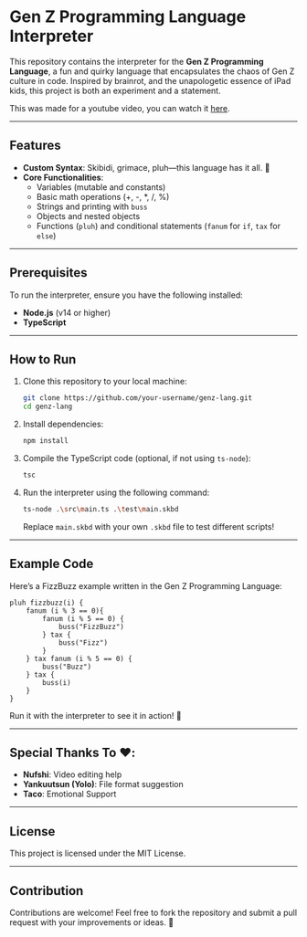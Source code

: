 # Gen Z Programming Language Interpreter

This repository contains the interpreter for the **Gen Z Programming Language**, a fun and quirky language that encapsulates the chaos of Gen Z culture in code. Inspired by brainrot, and the unapologetic essence of iPad kids, this project is both an experiment and a statement.

This was made for a youtube video, you can watch it [here]().

---

## Features

-   **Custom Syntax**: Skibidi, grimace, pluh—this language has it all. 🕺
-   **Core Functionalities**:
    -   Variables (mutable and constants)
    -   Basic math operations (+, -, \*, /, %)
    -   Strings and printing with `buss`
    -   Objects and nested objects
    -   Functions (`pluh`) and conditional statements (`fanum` for `if`, `tax` for `else`)

---

## Prerequisites

To run the interpreter, ensure you have the following installed:

-   **Node.js** (v14 or higher)
-   **TypeScript**

---

## How to Run

1. Clone this repository to your local machine:

    ```bash
    git clone https://github.com/your-username/genz-lang.git
    cd genz-lang
    ```

2. Install dependencies:

    ```bash
    npm install
    ```

3. Compile the TypeScript code (optional, if not using `ts-node`):

    ```bash
    tsc
    ```

4. Run the interpreter using the following command:

    ```bash
    ts-node .\src\main.ts .\test\main.skbd
    ```

    Replace `main.skbd` with your own `.skbd` file to test different scripts!

---

## Example Code

Here’s a FizzBuzz example written in the Gen Z Programming Language:

```skbd
pluh fizzbuzz(i) {
    fanum (i % 3 == 0){
        fanum (i % 5 == 0) {
            buss("FizzBuzz")
        } tax {
            buss("Fizz")
        }
    } tax fanum (i % 5 == 0) {
        buss("Buzz")
    } tax {
        buss(i)
    }
}
```

Run it with the interpreter to see it in action! 🎉

---

## Special Thanks To ❤️:

-   **Nufshi**: Video editing help
-   **Yankuutsun (Yolo)**: File format suggestion
-   **Taco**: Emotional Support

---

## License

This project is licensed under the MIT License.

---

## Contribution

Contributions are welcome! Feel free to fork the repository and submit a pull request with your improvements or ideas. 🚀
